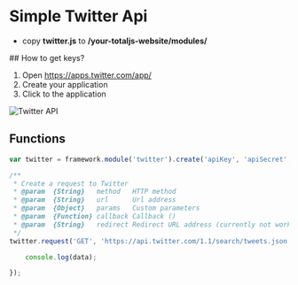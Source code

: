 # Simple Twitter Api

- copy **twitter.js** to __/your-totaljs-website/modules/__

## How to get keys?

1. Open <https://apps.twitter.com/app/>
2. Create your application
3. Click to the application

![Twitter API](http://www.totaljs.com/github/module-twitter.png)

## Functions

```javascript
var twitter = framework.module('twitter').create('apiKey', 'apiSecret', 'accessToken', 'accessSecret');

/**
 * Create a request to Twitter
 * @param  {String}   method   HTTP method
 * @param  {String}   url      Url address
 * @param  {Object}   params   Custom parameters
 * @param  {Function} callback Callback ()
 * @param  {String}   redirect Redirect URL address (currently not work)
 */
twitter.request('GET', 'https://api.twitter.com/1.1/search/tweets.json', { q: '#nodejs', count: 4 }, function(err, data) {

    console.log(data);

});
```
